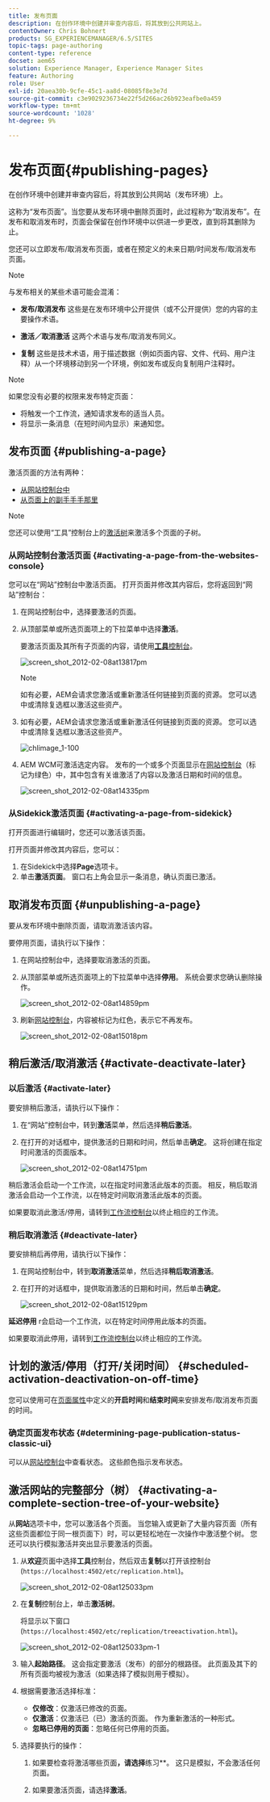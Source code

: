 ```yaml
---
title: 发布页面
description: 在创作环境中创建并审查内容后，将其放到公共网站上。
contentOwner: Chris Bohnert
products: SG_EXPERIENCEMANAGER/6.5/SITES
topic-tags: page-authoring
content-type: reference
docset: aem65
solution: Experience Manager, Experience Manager Sites
feature: Authoring
role: User
exl-id: 20aea30b-9cfe-45c1-aa8d-08085f8e3e7d
source-git-commit: c3e9029236734e22f5d266ac26b923eafbe0a459
workflow-type: tm+mt
source-wordcount: '1028'
ht-degree: 9%

---
```


# 发布页面{#publishing-pages}

在创作环境中创建并审查内容后，将其放到公共网站（发布环境）上。

这称为“发布页面”。当您要从发布环境中删除页面时，此过程称为“取消发布”。在发布和取消发布时，页面会保留在创作环境中以供进一步更改，直到将其删除为止。

您还可以立即发布/取消发布页面，或者在预定义的未来日期/时间发布/取消发布页面。

>[!NOTE]
>
>与发布相关的某些术语可能会混淆：
>
>* **发布/取消发布**
>  这些是在发布环境中公开提供（或不公开提供）您的内容的主要操作术语。
>
>* **激活／取消激活**
>  这两个术语与发布/取消发布同义。
>
>* **复制**
>  这些是技术术语，用于描述数据（例如页面内容、文件、代码、用户注释）从一个环境移动到另一个环境，例如发布或反向复制用户注释时。
>

>[!NOTE]
>
>如果您没有必要的权限来发布特定页面：
>
>* 将触发一个工作流，通知请求发布的适当人员。
>* 将显示一条消息（在短时间内显示）来通知您。
>

## 发布页面 {#publishing-a-page}

激活页面的方法有两种：

* [从网站控制台中](#activating-a-page-from-the-websites-console)
* [从页面上的副手手手那里](#activating-a-page-from-sidekick)

>[!NOTE]
>
>您还可以使用“工具”控制台上的[激活树](#howtoactivateacompletesectiontreeofyourwebsite)来激活多个页面的子树。

### 从网站控制台激活页面 {#activating-a-page-from-the-websites-console}

您可以在“网站”控制台中激活页面。 打开页面并修改其内容后，您将返回到“网站”控制台：

1. 在网站控制台中，选择要激活的页面。
1. 从顶部菜单或所选页面项上的下拉菜单中选择&#x200B;**激活**。

   要激活页面及其所有子页面的内容，请使用&#x200B;[**工具**&#x200B;控制台](/help/sites-classic-ui-authoring/classic-page-author-publish-pages.md#howtoactivateacompletesectiontreeofyourwebsite)。

   ![screen_shot_2012-02-08at13817pm](assets/screen_shot_2012-02-08at13817pm.png)

   >[!NOTE]
   >
   >如有必要，AEM会请求您激活或重新激活任何链接到页面的资源。 您可以选中或清除复选框以激活这些资产。
   >
   >

1. 如有必要，AEM会请求您激活或重新激活任何链接到页面的资源。 您可以选中或清除复选框以激活这些资产。

   ![chlimage_1-100](assets/chlimage_1-100.png)

1. AEM WCM可激活选定内容。 发布的一个或多个页面显示在[网站控制台](/help/sites-classic-ui-authoring/author-env-basic-handling.md#page-information-on-the-websites-console)（标记为绿色）中，其中包含有关谁激活了内容以及激活日期和时间的信息。

   ![screen_shot_2012-02-08at14335pm](assets/screen_shot_2012-02-08at14335pm.png)

### 从Sidekick激活页面 {#activating-a-page-from-sidekick}

打开页面进行编辑时，您还可以激活该页面。

打开页面并修改其内容后，您可以：

1. 在Sidekick中选择&#x200B;**Page**&#x200B;选项卡。
1. 单击&#x200B;**激活页面**。
窗口右上角会显示一条消息，确认页面已激活。

## 取消发布页面 {#unpublishing-a-page}

要从发布环境中删除页面，请取消激活该内容。

要停用页面，请执行以下操作：

1. 在网站控制台中，选择要取消激活的页面。
1. 从顶部菜单或所选页面项上的下拉菜单中选择&#x200B;**停用**。 系统会要求您确认删除操作。

   ![screen_shot_2012-02-08at14859pm](assets/screen_shot_2012-02-08at14859pm.png)

1. 刷新[网站控制台](/help/sites-classic-ui-authoring/author-env-basic-handling.md#page-information-on-the-websites-console)，内容被标记为红色，表示它不再发布。

   ![screen_shot_2012-02-08at15018pm](assets/screen_shot_2012-02-08at15018pm.png)

## 稍后激活/取消激活 {#activate-deactivate-later}

### 以后激活 {#activate-later}

要安排稍后激活，请执行以下操作：

1. 在“网站”控制台中，转到&#x200B;**激活**&#x200B;菜单，然后选择&#x200B;**稍后激活**。
1. 在打开的对话框中，提供激活的日期和时间，然后单击&#x200B;**确定**。 这将创建在指定时间激活的页面版本。

   ![screen_shot_2012-02-08at14751pm](assets/screen_shot_2012-02-08at14751pm.png)

稍后激活会启动一个工作流，以在指定时间激活此版本的页面。 相反，稍后取消激活会启动一个工作流，以在特定时间取消激活此版本的页面。

如果要取消此激活/停用，请转到[工作流控制台](/help/sites-administering/workflows-administering.md#main-pars_title_3-yjqslz-refd)以终止相应的工作流。

### 稍后取消激活 {#deactivate-later}

要安排稍后再停用，请执行以下操作：

1. 在网站控制台中，转到&#x200B;**取消激活**&#x200B;菜单，然后选择&#x200B;**稍后取消激活**。

1. 在打开的对话框中，提供取消激活的日期和时间，然后单击&#x200B;**确定**。

   ![screen_shot_2012-02-08at15129pm](assets/screen_shot_2012-02-08at15129pm.png)

**延迟停用** r会启动一个工作流，以在特定时间停用此版本的页面。

如果要取消此停用，请转到[工作流控制台](/help/sites-administering/workflows-administering.md#main-pars_title_3-yjqslz-refd)以终止相应的工作流。

## 计划的激活/停用（打开/关闭时间） {#scheduled-activation-deactivation-on-off-time}

您可以使用可在[页面属性](/help/sites-classic-ui-authoring/classic-page-author-edit-page-properties.md)中定义的&#x200B;**开启时间**&#x200B;和&#x200B;**结束时间**&#x200B;来安排发布/取消发布页面的时间。

### 确定页面发布状态 {#determining-page-publication-status-classic-ui}

可以从[网站控制台](/help/sites-classic-ui-authoring/author-env-basic-handling.md#page-information-on-the-websites-console)中查看状态。 这些颜色指示发布状态。

## 激活网站的完整部分（树） {#activating-a-complete-section-tree-of-your-website}

从&#x200B;**网站**&#x200B;选项卡中，您可以激活各个页面。 当您输入或更新了大量内容页面（所有这些页面都位于同一根页面下）时，可以更轻松地在一次操作中激活整个树。 您还可以执行模拟激活并突出显示要激活的页面。

1. 从&#x200B;**欢迎**&#x200B;页面中选择&#x200B;**工具**&#x200B;控制台，然后双击&#x200B;**复制**&#x200B;以打开该控制台(`https://localhost:4502/etc/replication.html`)。

   ![screen_shot_2012-02-08at125033pm](assets/screen_shot_2012-02-08at125033pm.png)

1. 在&#x200B;**复制**&#x200B;控制台上，单击&#x200B;**激活树**。

   将显示以下窗口(`https://localhost:4502/etc/replication/treeactivation.html`)。

   ![screen_shot_2012-02-08at125033pm-1](assets/screen_shot_2012-02-08at125033pm-1.png)

1. 输入&#x200B;**起始路径**。 这会指定要激活（发布）的部分的根路径。 此页面及其下的所有页面均被视为激活（如果选择了模拟则用于模拟）。
1. 根据需要激活选择标准：

   * **仅修改**：仅激活已修改的页面。
   * **仅激活**：仅激活已（已）激活的页面。 作为重新激活的一种形式。
   * **忽略已停用的页面**：忽略任何已停用的页面。

1. 选择要执行的操作：

   1. 如果要检查将激活哪些页面&#x200B;**，请选择&#x200B;**&#x200B;练习**。 这只是模拟，不会激活任何页面。

   1. 如果要激活页面，请选择&#x200B;**激活**。
